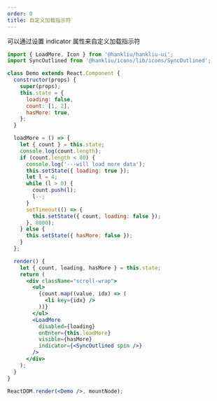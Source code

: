 ```yaml
---
order: 0
title: 自定义加载指示符
---
```


可以通过设置 indicator 属性来自定义加载指示符

```jsx
import { LoadMore, Icon } from '@hankliu/hankliu-ui';
import SyncOutlined from '@hankliu/icons/lib/icons/SyncOutlined';

class Demo extends React.Component {
  constructor(props) {
    super(props);
    this.state = {
      loading: false,
      count: [1, 2],
      hasMore: true,
    };
  }

  loadMore = () => {
    let { count } = this.state;
    console.log(count.length);
    if (count.length < 80) {
      console.log('---will load more data');
      this.setState({ loading: true });
      let l = 4;
      while (l > 0) {
        count.push(l);
        l--;
      }
      setTimeout(() => {
        this.setState({ count, loading: false });
      }, 8000);
    } else {
      this.setState({ hasMore: false });
    }
  };

  render() {
    let { count, loading, hasMore } = this.state;
    return (
      <div className="scroll-wrap">
        <ul>
          {count.map((value, idx) => (
            <li key={idx} />
          ))}
        </ul>
        <LoadMore
          disabled={loading}
          onEnter={this.loadMore}
          visible={hasMore}
          indicator={<SyncOutlined spin />}
        />
      </div>
    );
  }
}

ReactDOM.render(<Demo />, mountNode);
```

<style>
  #components-load-more-demo-indicator .scroll-wrap
  {
    height: 300px;
    overflow-y: auto;
  }
  #components-load-more-demo-indicator ul li
  {
    background-color: #eee;
    border-radius: 4px;
    height: 20px;
    margin-bottom: 10px;
  }
  #components-load-more-demo-indicator .icon {
    font-size: 40px;
    color: var(--color-primary-light);
    animation: fading 2s infinite;
    animation-fill-mode: both;
    animation-timing-function: ease-in-out;
    display:block;
  }
</style>
